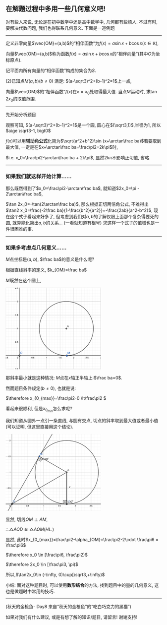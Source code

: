 ## 在解题过程中多用一些几何意义吧!

对有些人来说, 无论是在初中数学中还是高中数学中, 几何都有些烦人. 不过有时, 要解决代数问题, 我们也得联系几何意义. 下面是一道例题

---

定义非零向量$\vec{OM}=(a,b)$的“相伴函数“为$f(x)=a\sin x + b\cos x (x\in \mathbb{R})$,

 向量$\vec{OM}=(a,b)$称为函数$f(x)=a\sin x + b\cos x$的“相伴向量”(其中$O$为坐标原点). 

记平面内所有向量的“相伴函数”构成的集合为$S$.

(2)已知点$M(a,b)(b\neq0)$ 满足: $(a-\sqrt3)^2+(b-1)^2=1$上一点, 

向量$\vec{OM}$的“相伴函数”$f(x)$在$x=x_0$处取得最大值. 当点$M$运动时, 求$\tan2x_0$的取值范围.

---

先开始分析题目

观察可知,  $(a-\sqrt3)^2+(b-1)^2=1$是一个圆, 圆心在$(\sqrt3,1)$,半径为1, 所以$a\ge \sqrt3-1, b\gt0$

$f(x)$可以用**辅助角公式**化简为$\sqrt{a^2+b^2}\sin (x+\arctan\frac ba)$若要取到最大值, 一定是在$x+\arctan\frac ba=\frac\pi2+2k\pi$时,

$i.e. x_0=\frac\pi2-\arctan\frac ba + 2k\pi$, 显然$2k\pi$不影响正切值, 省略.

---

### 如果我们就这样开始计算……

那么既然得到了$x_0=\frac\pi2-\arctan\frac ba$, 就知道$2x_0=\pi - 2\arctan\frac ba$,

$\tan 2x_0=-\tan(2\arctan\frac ba)$, 那么根据正切两倍角公式, 不难得出$\tan2 x_0=\frac{-2\frac ba}{1-\frac{b^2}{a^2}}=-\frac{2ab}{a^2-b^2}$, 现在这个式子看起来好多了, 但考虑到我们对$a,b$的了解仅限上面那个复杂得要死的圆, 就算能化简出$a,b$的关系... (一看就知道有根号) 求这样一个式子的值域也是一件很困难的事.

---

### 如果多考虑点几何意义……

$M$点坐标是$(a,b)$,  $\frac ba$的意义是什么呢?

根据直线斜率的定义, $k_{OM}=\frac ba$

$M$既然在这个圆上, 

<img src="../img/day8/Screen Shot 5780-11-22 at 17.23.19.png" alt="Screen Shot 5780-11-22 at 17.23.19" style="zoom:30%;" />

那斜率最小就是这种情况: $M$点在$x$轴正半轴上:$\frac ba=0$.

然而题目条件规定$(b\neq0)$, 也就是说:

$\therefore x_{0_{max}}=\frac\pi2-0 \lt\frac\pi2 $

看起来很顺利, 但是$x_{0_{min}}$怎么求呢?

我们知道从圆外一点引一条直线, 与圆有交点, 切点的斜率取到最大值或者最小值 (可以证明, 但这里直接用这个结论).

<img src="../img/day8/Screen Shot 5780-11-22 at 17.41.27.png" alt="Screen Shot 5780-11-22 at 17.41.27" style="zoom:30%;" />

显然, 切线$OM\perp AM$,

$\therefore\triangle AOD\cong\triangle AOM (HL.)$

显然, 此时$x_{0_{max}}=\frac\pi2-\alpha_{OM}=\frac\pi2-2\cdot \frac\pi6 = \frac\pi6$

$\therefore x_0 \in [\frac\pi6, \frac\pi2)$

$\therefore 2x_0 \in [\frac\pi3, \pi)$

所以,$\tan2x_0\in (-\infty, 0)\cup[\sqrt3,+\infty)$

小结: 面对这种题目时, 可以使用**数形结合**的方法, 找到题目中的量的几何意义, 这也是做题时中常用的技巧.

---

(秋天的金枪鱼- Day8 来自“秋天的金枪鱼”的“吃白巧克力的黑猫”)

如果对我们有什么建议, 或是有想了解的知识/题目, 请留言! 谢谢支持!